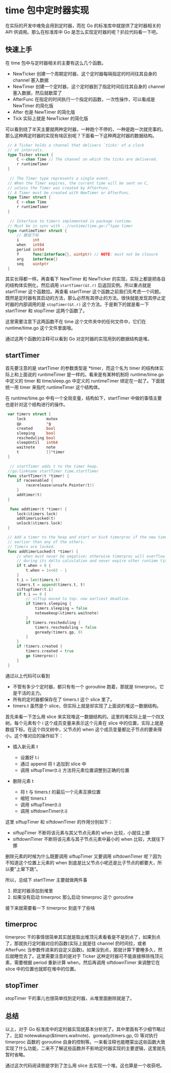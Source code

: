 # time 包中定时器实现

在实际的开发中难免会用到定时器，而在 Go 的标准库中就提供了定时器相关的 API 供调用。那么在标准库中 Go 是怎么实现定时器的呢？扒拉代码看一下吧。

## 快速上手

在 time 包中与定时器相关的主要有这么几个函数。

- NewTicker 创建一个周期定时器，这个定时器每隔指定的时间往其自身的 channel 塞入数据 
- NewTimer 创建一个定时器，这个定时器到了指定时间后往其自身的 channel 塞入数据，然后就歇菜了
- AfterFunc 在指定的时间执行一个指定的函数，一次性操作，可以看成是 NewTimer 的简化版
- After 也是 NewTimer 的简化版
- Tick 实际上就是 NewTicker 的简化版

可以看到绕了半天主要就两种定时器，一种跑个不停的，一种是跑一次就完事的。那么这种两定时器的实现有啥区别呢？下面看一下这种两定时器的数据结构。

```go
 // A Ticker holds a channel that delivers `ticks' of a clock
 // at intervals.
 type Ticker struct {
     C <-chan Time // The channel on which the ticks are delivered.
     r runtimeTimer
 }
 
  // The Timer type represents a single event.
 // When the Timer expires, the current time will be sent on C,
 // unless the Timer was created by AfterFunc.
 // A Timer must be created with NewTimer or AfterFunc.
 type Timer struct {
     C <-chan Time
     r runtimeTimer
 }
 
  // Interface to timers implemented in package runtime.
 // Must be in sync with ../runtime/time.go:/^type timer
 type runtimeTimer struct {
     // 数组下标
     i      int
     when   int64
     period int64
     f      func(interface{}, uintptr) // NOTE: must not be closure
     arg    interface{}
     seq    uintptr
 }
```

其实长得都一样。再查看下 NewTimer 和 NewTicker 的实现，实际上都是把各自的结构体实例化，然后调用 `startTimer(&t.r)` 后返回实例。所以重点就是 startTimer 这个函数拉。再查看 startTimer 这个函数之前我们先考虑一个问题。既然是定时器有其启动的方法，那么必然有其停止的方法。很快就能发现其停止定时器的内部调用的是 `stopTimer(&t.r)` 这个方法。于是剩下的就是看一下 startTimer 和 stopTimer 这两个函数了。

这里需要注意下这两函数不在 time 这个文件夹中的任何文件中，它们在 runtime/time.go 这个文件里面哦。

通过这两个函数的注释可以看到 Go 对定时器的实现用到的数据结构是堆。

## startTimer

首先要注意的是 startTimer 的参数类型是 *timer，而这个名为 timer 的结构体实际上和上面说的 runtimeTimer 是一样的。看来是有某种机制将 runtime/time.go 中定义的 timer 和 time/sleep.go 中定义的 runtimeTimer 绑定在一起了。下面就统一用 timer 来指代 runtimeTimer 这个结构体。

在 runtime/time.go 中有一个全局变量，结构如下，startTimer 中做的事情主要也是针对这个结构进行的操作。

```go
 var timers struct {
     lock         mutex
     gp           *g
     created      bool
     sleeping     bool
     rescheduling bool
     sleepUntil   int64
     waitnote     note
     t            []*timer
 }
 
  // startTimer adds t to the timer heap.
 //go:linkname startTimer time.startTimer
 func startTimer(t *timer) {
     if raceenabled {
         racerelease(unsafe.Pointer(t))
     }
     addtimer(t)
 }
 
  func addtimer(t *timer) {
     lock(&timers.lock)
     addtimerLocked(t)
     unlock(&timers.lock)
 }

 // Add a timer to the heap and start or kick timerproc if the new timer is
 // earlier than any of the others.
 // Timers are locked.
 func addtimerLocked(t *timer) {
     // when must never be negative; otherwise timerproc will overflow
     // during its delta calculation and never expire other runtime timers.
     if t.when < 0 {
         t.when = 1<<63 - 1
     }
     t.i = len(timers.t)
     timers.t = append(timers.t, t)
     siftupTimer(t.i)
     if t.i == 0 {
         // siftup moved to top: new earliest deadline.
         if timers.sleeping {
             timers.sleeping = false
             notewakeup(&timers.waitnote)
         }
         if timers.rescheduling {
             timers.rescheduling = false
             goready(timers.gp, 0)
         }
     }
     if !timers.created {
         timers.created = true
         go timerproc()
     }
 }
```

通过以上代码可以看到
- 不管有多少个定时器，都只有有一个 goroutine 跑着，那就是 timerproc。它是干活的主力。
- 所有的定时器都保存在了 timers.t 这个 slice 里了。
- timers.t 虽然是个 slice，但实际上就是却实现了上面说的堆这一数据结构。

首先来看一下怎么用 slice 来实现堆这一数据结构的。这里的堆实际上是一个四叉树。每个元素有个 i 这个成员变量来表示这个元素在 slice 中的位置，实际上就是数组下标。在这个四叉树中，父节点的 when 这个成员变量都比子节点的要来得小。这个堆对应的操作如下：

- 插入新元素 t
  - 设置好 t.i
  - 通过 append 将 t 追加到 slice 中
  - 调用 siftupTimer(t.i) 方法将元素位置调整到正确的位置
 
- 删除元素 t
  - 将 t 与 timers.t 的最后一个元素互换位置
  - 缩短 timers.t
  - 调用 siftupTimer(t.i)
  - 调用 siftdownTimer(t.i)

这里 siftupTimer 和 siftdownTimer 的作用分别如下：

- siftupTimer 不断将该元素与其父节点元素的 when 比较，小就往上挪
- siftdownTimer 不断将该元素与其子节点元素中最小的 when 比较，大就往下挪

删除元素的时候为什么既要调用 siftupTimer 又要调用 siftdownTimer 呢？因为不知道这个位置上元素的 when 到底是比父节点小呢还是比子节点的都要大，所以要”上窜下跳“。

所以，总结下 startTimer 主要就做两件事

1. 把定时器添加到堆里
2. 如果没有启动 timerproc 那么启动 timerproc 这个 goroutine

接下来就需要看一下 timerproc 到底干了些啥

## timerproc

timerproc 干的事情很简单其实就是取出堆顶元素看看是不是到点了，如果到点了，那就执行定时器对应的函数(实际上就是往 channel 扔时间拉，或者 AfterFunc 当参数传进来的自定义函数)。如果没到点，那就计算下要睡多久，然后就睡觉去了。这里需要注意的是对于 Ticker 这种定时器可不能直接移除栈顶元素，需要根据 period 重新计算 when，然后再调用 siftdownTimer 来调整它在 slice 中的位置也就即在堆中的位置。

## stopTimer

stopTimer 干的事儿也很简单找到定时器，从堆里面删除就是了。

## 总结

以上，对于 Go 标准库中的定时器实现就基本分析完了。其中里面有不少细节略过了，比如 notewakeup(&timers.waitnote)、goready(timers.gp, 0) 等对执行 timerproc 函数的 goroutine 自身的控制等。一来看注释也能瞎蒙出这些函数大致实现了什么功能，二来不了解这些函数并不影响定时器实现的主要逻辑，这里就先暂时省略。

通过这次代码阅读倒是学到了怎么用 slice 去实现一个堆。这也算是一个收获吧。




